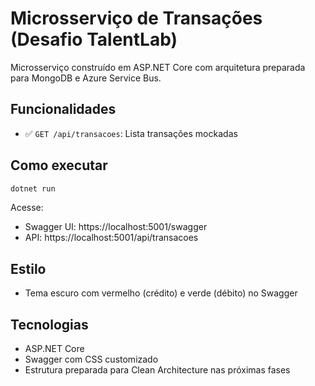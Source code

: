 # Microsserviço de Transações (Desafio TalentLab)

Microsserviço construído em ASP.NET Core com arquitetura preparada para MongoDB e Azure Service Bus.

## Funcionalidades

- ✅ `GET /api/transacoes`: Lista transações mockadas

## Como executar

```bash
dotnet run
```

Acesse:
- Swagger UI: https://localhost:5001/swagger
- API: https://localhost:5001/api/transacoes

## Estilo

- Tema escuro com vermelho (crédito) e verde (débito) no Swagger

## Tecnologias

- ASP.NET Core
- Swagger com CSS customizado
- Estrutura preparada para Clean Architecture nas próximas fases
